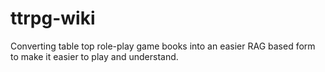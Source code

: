 # ttrpg-wiki
Converting table top role-play game books into an easier RAG based form to make it easier to play and understand.
